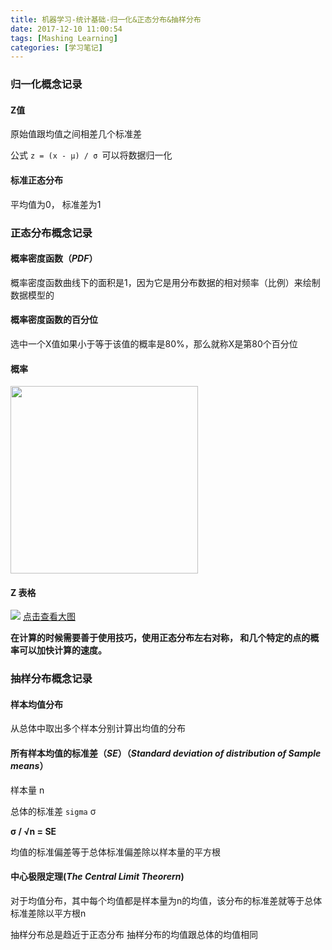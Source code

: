 ```yaml
---
title: 机器学习-统计基础-归一化&正态分布&抽样分布
date: 2017-12-10 11:00:54
tags: [Mashing Learning]
categories: [学习笔记]
---
```


### 归一化概念记录

#### Z值

原始值跟均值之间相差几个标准差

公式 `z = (x - μ) / σ `可以将数据归一化

#### 标准正态分布

平均值为0， 标准差为1 

<!--more-->

### 正态分布概念记录

#### 概率密度函数（_PDF_）
概率密度函数曲线下的面积是1，因为它是用分布数据的相对频率（比例）来绘制数据模型的

#### 概率密度函数的百分位
选中一个X值如果小于等于该值的概率是80%，那么就称X是第80个百分位

#### 概率
<img src="../../../../images/article/3C26B517B4215C3A09CF44247AD681BD.jpg" width="300px">

#### Z 表格

![](https://s3.amazonaws.com/udacity-hosted-downloads/ZTable.jpg)
[点击查看大图](https://s3.amazonaws.com/udacity-hosted-downloads/ZTable.jpg)

__在计算的时候需要善于使用技巧，使用正态分布左右对称， 和几个特定的点的概率可以加快计算的速度。__

### 抽样分布概念记录

#### 样本均值分布
从总体中取出多个样本分别计算出均值的分布

#### 所有样本均值的标准差（*SE*）（*Standard deviation of distribution of Sample means*）

样本量 n

总体的标准差 `sigma` σ

__σ / √n = SE__

均值的标准偏差等于总体标准偏差除以样本量的平方根

#### 中心极限定理(*The Central Limit Theorern*)

对于均值分布，其中每个均值都是样本量为n的均值，该分布的标准差就等于总体标准差除以平方根n

抽样分布总是趋近于正态分布
抽样分布的均值跟总体的均值相同

